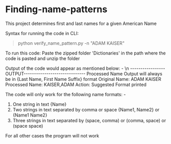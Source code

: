 # Finding-name-patterns
This project determines first and last names for a given American Name

Syntax for running the code in CLI:
>python verify_name_pattern.py -n "ADAM KAISER"

To run this code: Paste the zipped folder 'Dictionaries' in the path where the code is pasted and unzip the folder

Output of the code would appear as mentioned below: - \n
-----------------OUTPUT------------------------------
Processed Name Output will always be in  {Last Name, First Name Suffix} format
Original Name:  ADAM KAISER
Processed Name:  KAISER,ADAM
Action:  Suggested Format printed

The code will only work for the following name formats: -
1) One string in text {Name}
2) Two strings in text separated by comma or space {Name1, Name2} or {Name1 Name2}
3) Three strings in text separated by (space, comma) or (comma, space) or (space space)

For all other cases the program will not work
